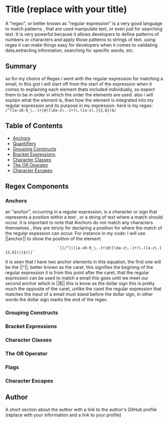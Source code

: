 # Title (replace with your title)

A "regex", or better known as "regular expression" is a very good language to match patterns , that are used manipulate text, or even just for searching text. It is very powerful because it allows developers to define patterns of  numbers or characters and apply those patterns to strings of text. using regex it can make things easy for developers when it comes to validating data,extracting information, searching for specific words, etc. 

## Summary

so for my choice of Regex i went with the regular expression for matching a email, in this gist i will start off from the start of the expression when it comes to explaining each element thats included individually, so expect them to be in order in which the order the elements are used. also i will explain what the element is, then how the element is integrated into my regular expression and its purpose in my expression. here is my regex:
              `/^([a-z0-9_\.-]+)@([\da-z\.-]+)\.([a-z\.]{2,6})$/`

## Table of Contents

- [Anchors](#anchors)
- [Quantifiers](#quantifiers)
- [Grouping Constructs](#grouping-constructs)
- [Bracket Expressions](#bracket-expressions)
- [Character Classes](#character-classes)
- [The OR Operator](#the-or-operator)
- [Character Escapes](#character-escapes)

## Regex Components

### Anchors
  an "anchor", occurring in a  regular expression, is a character or sign that represents a position within a text , or a string of text where a match should occur. it is important to note that Anchors do not match any characters themselves , they are stricly for declaring a position for where the match of the regular expession can occur.
  For instance in my code: I will use ||anchor|| to show the position of the element

                           `||/^||([a-z0-9_\.-]+)@([\da-z\.-]+)\.([a-z\.]{2,6})||$/||`

 It is seen that I have two anchor elements in this equation, the first one will be the  ||^||, better known as the caret, this signifies the begining of the regular expression it is from this point after the caret, that the regular expression can be used to match a email this goes until we meet our second anchor which is ||$|| this is know as the dollar sign this is pretty much the opposite of the caret, unlike the caret the regular expression that matches the input of a email must stand before the dollar sign, in other words the dollar sign marks the end of the regex.
### Grouping Constructs

### Bracket Expressions

### Character Classes

### The OR Operator

### Flags

### Character Escapes

## Author

A short section about the author with a link to the author's GitHub profile (replace with your information and a link to your profile)
